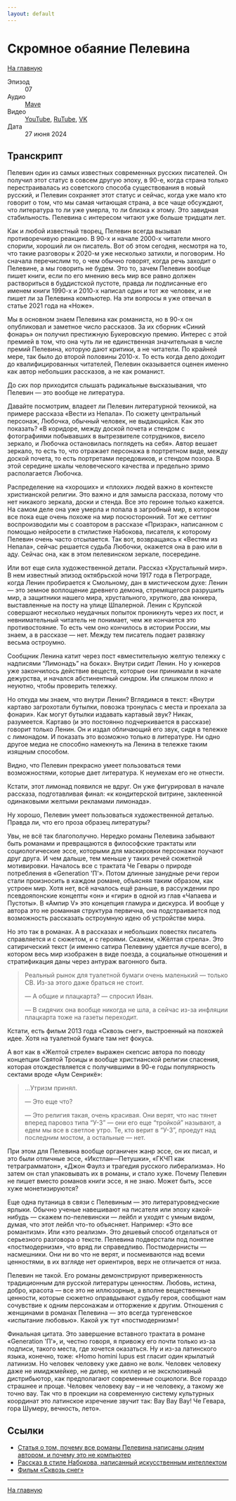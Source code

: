 ```yaml
---
layout: default
---
```


# Скромное обаяние Пелевина

[На главную](./index.html)

<dl>
<dt>Эпизод</dt>
<dd>07</dd>
<dt>Аудио</dt>
<dd><a href="https://nonbrevia.mave.digital/ep-8">Mave</a></dd>
<dt>Видео</dt>
<dd><a href="https://youtu.be/D53VIeoQRCQ">YouTube</a>, <a href="https://rutube.ru/video/private/3c68b987253e924172f741c5324080cd/?p=Ia0kKK1oKCs6OLhqNTmtxw">RuTube</a>, <a href="https://vk.com/video-222396379_456239032">VK</a></dd>
<dt>Дата</dt>
<dd>27 июня 2024</dd>
</dl>

## Транскрипт

Пелевин один из самых известных современных русских писателей. Он получил этот статус в совсем другую эпоху, в 90-е, когда страна только перестраивалась из советского способа существования в новый русский, и Пелевин сохраняет этот статус и сейчас, когда уже мало кто говорит о том, что мы самая читающая страна, а все чаще обсуждают, что литература то ли уже умерла, то ли близка к этому. Это завидная стабильность. Пелевина с интересом читают уже больше тридцати лет.

Как и любой известный творец, Пелевин всегда вызывал противоречивую реакцию. В 90-х и начале 2000-х читатели много спорили, хороший ли он писатель. Вот об этом сегодня, несмотря на то, что такие разговоры к 2020-м уже несколько затихли, и поговорим.
Но сначала перечислим то, о чем обычно говорят, когда речь заходит о Пелевине, а мы говорить не будем. Это то, зачем Пелевин вообще пишет книги, если по его мнению весь мир все равно должен раствориться в буддистской пустоте, правда ли подписанные его именем книги 1990-х и 2010-х написал один и тот же человек, и не пишет ли за Пелевина компьютер. На эти вопросы я уже отвечал в статье 2021 года на «Ноже».

Мы в основном знаем Пелевина как романиста, но в 90-х он опубликовал и заметное число рассказов. За их сборник «Синий фонарь» он получил престижную Букеровскую премию. Интерес с этой премией в том, что она чуть ли не единственная значительная в числе премий Пелевина, которую дают критики, а не читатели. По крайней мере, так было до второй половины 2010-х. То есть когда дело доходит до квалифицированных читателей, Пелевин оказывается оценен именно как автор небольших рассказов, а не как романист.

До сих пор приходится слышать радикальные высказывания, что Пелевин — это вообще не литература. 

Давайте посмотрим, владеет ли Пелевин литературной техникой, на примере рассказа «Вести из Непала». По сюжету центральный персонаж, Любочка, обычный человек, не выдающийся. Как это показать? «В коридоре, между доской почета и стендом с фотографиями побывавших в вытрезвителе сотрудников, висело зеркало, и Любочка остановилась поглядеть на себя». Автор вешает зеркало, то есть то, что отражает персонажа в портретном виде, между доской почета, то есть портретами передовиков, и стендом позора. В этой середине шкалы человеческого качества и предельно зримо располагается Любочка.

Распределение на «хороших» и «плохих» людей важно в контексте христианской религии. Это важно и для замысла рассказа, потому что нет никакого зеркала, доски и стенда. Все это героине только кажется. На самом деле она уже умерла и попала в загробный мир, в котором все пока еще очень похоже на мир посюсторонний. Тот же сеттинг воспроизводили мы с соавтором в рассказе «Призрак», написанном с помощью нейросети в стилистике Набокова, писателя, к которому Пелевин очень часто отсылается. Так вот, возвращаясь к «Вестям из Непала», сейчас решается судьба Любочки, окажется она в раю или в аду. Сейчас она, как в этом пелевинском зеркале, посередине.

Или вот еще сила художественной детали. Рассказ «Хрустальный мир». В нем известный эпизод октябрьской ночи 1917 года в Петрограде, когда Ленин пробирается к Смольному, дан в мистическом духе: Ленин — это земное воплощение древнего демона, стремящегося разрушить мир, а защитники нашего мира, хрустального, хрупкого, два юнкера, выставленные на посту на улице Шпалерной. Ленин с Крупской совершают несколько неудачных попыток проникнуть через их пост, и невнимательный читатель не понимает, чем же кончается это противостояние. То есть чем оно кончилось в истории России, мы знаем, а в рассказе — нет. Между тем писатель подает развязку весьма остроумно. 

Сообщник Ленина катит через пост «вместительную желтую тележку с надписями “Лимонадъ” на боках». Внутри сидит Ленин. Но у юнкеров уже закончилось действие веществ, которые они принимали в начале дежурства, и начался абстинентный синдром. Им слишком плохо и неуютно, чтобы проверить тележку. 

Но откуда мы знаем, что внутри Ленин? Вглядимся в текст: «Внутри картаво загрохотали бутылки, повозка тронулась с места и проехала за фонари». Как могут бутылки издавать картавый звук? Никак, разумеется. Картаво (и это постоянно подчеркивается в рассказе) говорит только Ленин. Он и издал обличающий его звук, сидя в тележке с лимонадом. И показать это возможно только в литературе. Ни одно другое медиа не способно намекнуть на Ленина в тележке таким изящным способом.

Видно, что Пелевин прекрасно умеет пользоваться теми возможностями, которые дает литература. К неумехам его не отнести. 

Кстати, этот лимонад появился не вдруг. Он уже фигурировал в начале рассказа, подготавливая финал: «к кондитерской витрине, заклеенной одинаковыми желтыми рекламами лимонада». 

Ну хорошо, Пелевин умеет пользоваться художественной деталью. Правда ли, что его проза образец литературы?

Увы, не всё так благополучно. Нередко романы Пелевина забывают быть романами и превращаются в философские трактаты или социологические эссе, которыми для маскировки персонажи поучают друг друга. И чем дальше, тем меньше у таких речей сюжетной мотивировки. Началось все с трактата Че Гевары о природе потребления в «Generation 'П'». Потом длинные занудные речи герои стали произносить в каждом романе, объясняя таким образом, как устроен мир. Хотя нет, всё началось ещё раньше, в рассуждении про псевдояпонские концепты «он» и «гири» в одной из глав «Чапаева и Пустоты». В «Ампир V» это концепция гламура и дискурса. И вообще у автора это не романная структура первична, она подстраивается под возможность рассказать остроумную идею об устройстве мира.

Но это так в романах. А в рассказах и небольших повестях писатель справляется и с сюжетом, и с героями. Скажем, «Жёлтая стрела». Это сатирический текст (и именно сатира Пелевину удается лучше всего), в котором весь мир изображен в виде поезда, а социальные отношения и стратификация даны через антураж вагонного быта. 

> Реальный рынок для туалетной бумаги очень маленький — только СВ. Из-за этого даже браться не стоит.
> 
>— А общие и плацкарта? — спросил Иван.
> 
>— В сидячих она вообще никогда не шла, а сейчас из-за инфляции плацкарта тоже на газеты переходит.

Кстати, есть фильм 2013 года «Сквозь снег», выстроенный на похожей идее. Хотя на туалетной бумаге там нет фокуса.

А вот как в «Желтой стреле» выражен скепсис автора по поводу концепции Святой Троицы и вообще христианской религии спасения, которая отождествляется с получившими в 90-е годы популярность сектами вроде «Аум Сенрикё»:

> ...Утризм принял.
> 
> — Это еще что?
> 
> — Это религия такая, очень красивая. Они верят, что нас тянет вперед паровоз типа “У-3” — они его еще “тройкой” называют, а едем мы все в светлое утро. Те, кто верит в “У-3”, проедут над последним мостом, а остальные — нет.

При этом для Пелевина вообще органичен жанр эссе, он их писал, и это были отличные эссе, «Икстлан—Петушки», «ГКЧП как тетраграмматон», «Джон Фаулз и трагедия русского либерализма». Но затем он стал упаковывать их в романы, и стало хуже. Почему Пелевин не пишет вместо романов книги эссе, я не знаю. Может быть, эссе хуже монетизируются?

Еще одна путаница в связи с Пелевиным — это литературоведческие ярлыки. Обычно ученые навешивают на писателя или эпоху какой-нибудь — скажем по-пелевински — лейбл и уходят с умным видом, думая, что этот лейбл что-то объясняет. Например: «Это все романтизм». Или «это реализм». Это дешевый способ отделаться от серьезного разговора о тексте. Пелевина подверстали под понятие «постмодернизм», что вряд ли справедливо. Постмодернисты — насмешники. Они ни во что не верят, и посмеиваются над всеми ценностями, в их взгляде нет ориентиров, верх не отличается от низа. 

Пелевин не такой. Его романы демонстрируют приверженность традиционным для русской литературы ценностям. Любовь, истина, добро, красота — все это не иллюзорные, а вполне вещественные ценности, которые сюжетно оправдывают судьбу героя, сообщают нам сочувствие к одним персонажам и отторжение к другим. Отношения с женщинами в романах Пелевина — это всегда тургеневское «испытание любовью». Какой уж тут «постмодернизм»!

Финальная цитата. Это завершение вставного трактата в романе «Generation ʽП’», и, честно говоря, я привожу его почти только из-за подписи, такого места, где хочется оказаться. Ну и из-за латинского языка, конечно, тоже: «Homo homini lupus est гласит один крылатый латинизм. Но человек человеку уже давно не волк. Человек человеку даже не имиджмейкер, не дилер, не киллер и не эксклюзивный дистрибьютор, как предполагают современные социологи. Все гораздо страшнее и проще. Человек человеку вау – и не человеку, а такому же точно вау. Так что в проекции на современную систему культурных координат это латинское изречение звучит так: Вау Вау Вау! Че Гевара, гора Шумеру, вечность, лето».


## Ссылки

* [Статья о том, почему все романы Пелевина написаны одним автором, и почему это не компьютер](https://knife.media/club/pelevin-existence/)
* [Рассказ в стиле Набокова, написанный искусственным интеллектом](https://gorky.media/context/ona-ochen-horosho-govorila-russkim-yazykom/)
* [Фильм «Сквозь снег»](https://www.kinopoisk.ru/film/566283/)


------

[На главную](./index.html)
